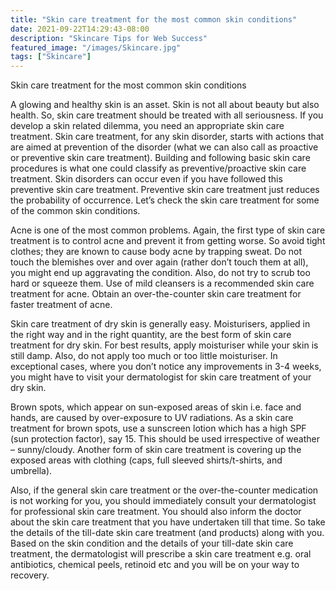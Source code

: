 ```yaml
---
title: "Skin care treatment for the most common skin conditions"
date: 2021-09-22T14:29:43-08:00
description: "Skincare Tips for Web Success"
featured_image: "/images/Skincare.jpg"
tags: ["Skincare"]
---
```


Skin care treatment for the most common skin conditions

A glowing and healthy skin is an asset. Skin is not all about beauty but also health. So, skin care treatment should be treated with all seriousness. If you develop a skin related dilemma, you need an appropriate skin care treatment. Skin care treatment, for any skin disorder, starts with actions that are aimed at prevention of the disorder (what we can also call as proactive or preventive skin care treatment). Building and following basic skin care procedures is what one could classify as preventive/proactive skin care treatment. Skin disorders can occur even if you have followed this preventive skin care treatment. Preventive skin care treatment just reduces the probability of occurrence. Let’s check the skin care treatment for some of the common skin conditions.

Acne is one of the most common problems. Again, the first type of skin care treatment is to control acne and prevent it from getting worse. So avoid tight clothes; they are known to cause body acne by trapping sweat. Do not touch the blemishes over and over again (rather don’t touch them at all), you might end up aggravating the condition. Also, do not try to scrub too hard or squeeze them. Use of mild cleansers is a recommended skin care treatment for acne. Obtain an over-the-counter skin care treatment for faster treatment of acne.

Skin care treatment of dry skin is generally easy. Moisturisers, applied in the right way and in the right quantity, are the best form of skin care treatment for dry skin. For best results, apply moisturiser while your skin is still damp. Also, do not apply too much or too little moisturiser. In exceptional cases, where you don’t notice any improvements in 3-4 weeks, you might have to visit your dermatologist for skin care treatment of your dry skin.

Brown spots, which appear on sun-exposed areas of skin i.e. face and hands, are caused by over-exposure to UV radiations. As a skin care treatment for brown spots, use a sunscreen lotion which has a high SPF (sun protection factor), say 15.  This should be used irrespective of weather – sunny/cloudy. Another form of skin care treatment is covering up the exposed areas with clothing (caps, full sleeved shirts/t-shirts, and umbrella).

Also, if the general skin care treatment or the over-the-counter medication is not working for you, you should immediately consult your dermatologist for professional skin care treatment. You should also inform the doctor about the skin care treatment that you have undertaken till that time. So take the details of the till-date skin care treatment (and products) along with you. Based on the skin condition and the details of your till-date skin care treatment, the dermatologist will prescribe a skin care treatment e.g. oral antibiotics, chemical peels, retinoid etc and you will be on your way to recovery.


